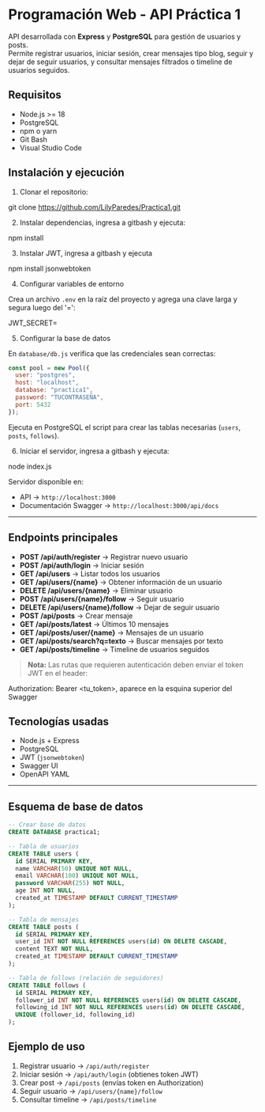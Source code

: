 

# Programación Web - API Práctica 1

API desarrollada con **Express** y **PostgreSQL** para gestión de usuarios y posts.  
Permite registrar usuarios, iniciar sesión, crear mensajes tipo blog, seguir y dejar de seguir usuarios, y consultar mensajes filtrados o timeline de usuarios seguidos.


## Requisitos

- Node.js >= 18
- PostgreSQL
- npm o yarn
- Git Bash
- Visual Studio Code


## Instalación y ejecución

1. Clonar el repositorio:

git clone https://github.com/LilyParedes/Practica1.git

2. Instalar dependencias, ingresa a gitbash y ejecuta:

npm install

3. Instalar JWT, ingresa a gitbash y ejecuta


npm install jsonwebtoken


4. Configurar variables de entorno

Crea un archivo `.env` en la raíz del proyecto y agrega una clave larga y segura luego del '=':

JWT_SECRET= 


5. Configurar la base de datos

En `database/db.js` verifica que las credenciales sean correctas:

```js
const pool = new Pool({
  user: "postgres",
  host: "localhost",
  database: "practica1",
  password: "TUCONTRASEÑA",
  port: 5432
});
```

Ejecuta en PostgreSQL el script para crear las tablas necesarias (`users`, `posts`, `follows`).

6. Iniciar el servidor, ingresa a gitbash y ejecuta:

node index.js


Servidor disponible en:

* API → `http://localhost:3000`
* Documentación Swagger → `http://localhost:3000/api/docs`

---

## Endpoints principales

* **POST /api/auth/register** → Registrar nuevo usuario
* **POST /api/auth/login** → Iniciar sesión
* **GET /api/users** → Listar todos los usuarios
* **GET /api/users/{name}** → Obtener información de un usuario
* **DELETE /api/users/{name}** → Eliminar usuario
* **POST /api/users/{name}/follow** → Seguir usuario
* **DELETE /api/users/{name}/follow** → Dejar de seguir usuario
* **POST /api/posts** → Crear mensaje
* **GET /api/posts/latest** → Últimos 10 mensajes
* **GET /api/posts/user/{name}** → Mensajes de un usuario
* **GET /api/posts/search?q=texto** → Buscar mensajes por texto
* **GET /api/posts/timeline** → Timeline de usuarios seguidos

> **Nota:** Las rutas que requieren autenticación deben enviar el token JWT en el header:

Authorization: Bearer <tu_token>, aparece en la esquina superior del Swagger


## Tecnologías usadas

* Node.js + Express
* PostgreSQL
* JWT (`jsonwebtoken`)
* Swagger UI
* OpenAPI YAML

---

## Esquema de base de datos

```sql
-- Crear base de datos
CREATE DATABASE practica1;

-- Tabla de usuarios
CREATE TABLE users (
  id SERIAL PRIMARY KEY,
  name VARCHAR(50) UNIQUE NOT NULL,
  email VARCHAR(100) UNIQUE NOT NULL,
  password VARCHAR(255) NOT NULL,
  age INT NOT NULL,
  created_at TIMESTAMP DEFAULT CURRENT_TIMESTAMP
);

-- Tabla de mensajes
CREATE TABLE posts (
  id SERIAL PRIMARY KEY,
  user_id INT NOT NULL REFERENCES users(id) ON DELETE CASCADE,
  content TEXT NOT NULL,
  created_at TIMESTAMP DEFAULT CURRENT_TIMESTAMP
);

-- Tabla de follows (relación de seguidores)
CREATE TABLE follows (
  id SERIAL PRIMARY KEY,
  follower_id INT NOT NULL REFERENCES users(id) ON DELETE CASCADE,
  following_id INT NOT NULL REFERENCES users(id) ON DELETE CASCADE,
  UNIQUE (follower_id, following_id)
);


```
## Ejemplo de uso

1. Registrar usuario → `/api/auth/register`
2. Iniciar sesión → `/api/auth/login` (obtienes token JWT)
3. Crear post → `/api/posts` (envías token en Authorization)
4. Seguir usuario → `/api/users/{name}/follow`
5. Consultar timeline → `/api/posts/timeline`



